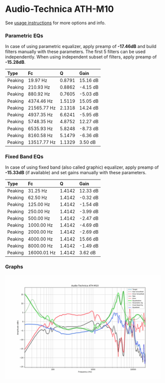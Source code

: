 # Audio-Technica ATH-M10
See [usage instructions](https://github.com/jaakkopasanen/AutoEq#usage) for more options and info.

### Parametric EQs
In case of using parametric equalizer, apply preamp of **-17.46dB** and build filters manually
with these parameters. The first 5 filters can be used independently.
When using independent subset of filters, apply preamp of **-15.28dB**.

| Type    | Fc          |      Q | Gain     |
|:--------|:------------|:-------|:---------|
| Peaking | 19.97 Hz    | 0.8791 | 15.16 dB |
| Peaking | 210.93 Hz   | 0.8862 | -4.15 dB |
| Peaking | 880.92 Hz   | 0.7605 | -5.03 dB |
| Peaking | 4374.46 Hz  | 1.5119 | 15.05 dB |
| Peaking | 21565.77 Hz | 2.1318 | 14.24 dB |
| Peaking | 4937.35 Hz  | 6.6241 | -5.95 dB |
| Peaking | 5748.35 Hz  | 4.8752 | 12.27 dB |
| Peaking | 6535.93 Hz  | 5.8248 | -8.73 dB |
| Peaking | 8160.58 Hz  | 5.1479 | -6.36 dB |
| Peaking | 13517.77 Hz | 1.1329 | 3.50 dB  |

### Fixed Band EQs
In case of using fixed band (also called graphic) equalizer, apply preamp of **-15.33dB**
(if available) and set gains manually with these parameters.

| Type    | Fc          |      Q | Gain     |
|:--------|:------------|:-------|:---------|
| Peaking | 31.25 Hz    | 1.4142 | 12.33 dB |
| Peaking | 62.50 Hz    | 1.4142 | -0.32 dB |
| Peaking | 125.00 Hz   | 1.4142 | -1.54 dB |
| Peaking | 250.00 Hz   | 1.4142 | -3.99 dB |
| Peaking | 500.00 Hz   | 1.4142 | -2.47 dB |
| Peaking | 1000.00 Hz  | 1.4142 | -4.69 dB |
| Peaking | 2000.00 Hz  | 1.4142 | -2.69 dB |
| Peaking | 4000.00 Hz  | 1.4142 | 15.66 dB |
| Peaking | 8000.00 Hz  | 1.4142 | -1.49 dB |
| Peaking | 16000.01 Hz | 1.4142 | 3.62 dB  |

### Graphs
![](./Audio-Technica%20ATH-M10.png)